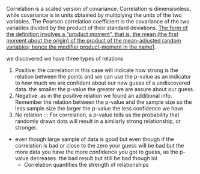 Correlation is a scaled version of covariance. Correlation is dimensionless, while covariance is in units obtained by multiplying the units of the two variables. The Pearson correlation coefficient is the covariance of the two variables divided by the product of their standard deviations. [The form of the definition involves a “product moment”, that is, the mean (the first moment about the origin) of the product of the mean-adjusted random variables; hence the modifier product-moment in the name](https://en.wikipedia.org/wiki/Pearson_correlation_coefficient)[1](https://en.wikipedia.org/wiki/Pearson_correlation_coefficient).

we discovered we have three types of relations 
1. Positive: the correlation in this case will indicate how strong is the relation between the points and we can use the p-value as an indicator to how much we are confident about our new guess of a undiscovered data.  the smaller the p-value the greater we are assure about our guess. 
2. Negative: as in the positive relation we found an additional info. Remember the relation between the p-value and the sample size so the less sample size the larger the p-value the less confidence we have. 
3. No relation 
::: For correlation, a p-value tells us
the probability that randomly drawn dots will result in a
similarly strong relationship, or stronger.
- even though large sample of data is good but even though if the correlation is bad or close to the zero your guess will be bad
  but the more data you have the more confidence you got to guess, as the p-value decreases.  the bad result but still be bad though lol 
  - Correlation quantifies the strength of relationships